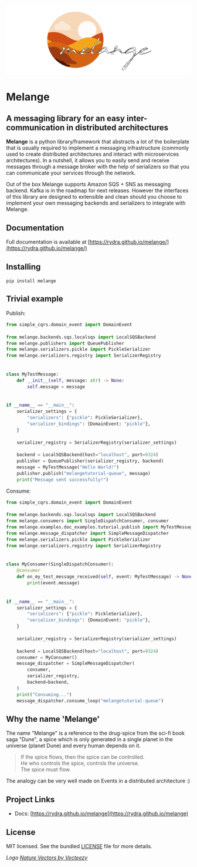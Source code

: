 ![melange logo](docs/img/melange_logo.png)

# Melange

## A messaging library for an easy inter-communication in distributed architectures 

**Melange** is a python library/framework that abstracts a lot of the boilerplate that is usually 
required to implement a messaging infrastructure (commonly used to create distributed architectures 
and interact with microservices architectures). In a nutshell, it allows you to easily send and receive
messages through a message broker with the help of serializers so that you can communicate your services
through the network.

Out of the box Melange supports Amazon SQS + SNS as messaging backend. Kafka is in the roadmap for
next releases. However the interfaces of this library are designed to extensible and clean should you choose to implement
your own messaging backends and serializers to integrate with Melange.

## Documentation

Full documentation is available at [https://rydra.github.io/melange/](https://rydra.github.io/melange/)

## Installing

```
pip install melange
```

## Trivial example

Publish:

``` python
from simple_cqrs.domain_event import DomainEvent

from melange.backends.sqs.localsqs import LocalSQSBackend
from melange.publishers import QueuePublisher
from melange.serializers.pickle import PickleSerializer
from melange.serializers.registry import SerializerRegistry


class MyTestMessage:
    def __init__(self, message: str) -> None:
        self.message = message


if __name__ == "__main__":
    serializer_settings = {
        "serializers": {"pickle": PickleSerializer},
        "serializer_bindings": {DomainEvent: "pickle"},
    }

    serializer_registry = SerializerRegistry(serializer_settings)

    backend = LocalSQSBackend(host="localhost", port=9324)
    publisher = QueuePublisher(serializer_registry, backend)
    message = MyTestMessage("Hello World!")
    publisher.publish("melangetutorial-queue", message)
    print("Message sent successfully!")
```

Consume:

``` python
from simple_cqrs.domain_event import DomainEvent

from melange.backends.sqs.localsqs import LocalSQSBackend
from melange.consumers import SingleDispatchConsumer, consumer
from melange.examples.doc_examples.tutorial.publish import MyTestMessage
from melange.message_dispatcher import SimpleMessageDispatcher
from melange.serializers.pickle import PickleSerializer
from melange.serializers.registry import SerializerRegistry


class MyConsumer(SingleDispatchConsumer):
    @consumer
    def on_my_test_message_received(self, event: MyTestMessage) -> None:
        print(event.message)


if __name__ == "__main__":
    serializer_settings = {
        "serializers": {"pickle": PickleSerializer},
        "serializer_bindings": {DomainEvent: "pickle"},
    }

    serializer_registry = SerializerRegistry(serializer_settings)

    backend = LocalSQSBackend(host="localhost", port=9324)
    consumer = MyConsumer()
    message_dispatcher = SimpleMessageDispatcher(
        consumer,
        serializer_registry,
        backend=backend,
    )
    print("Consuming...")
    message_dispatcher.consume_loop("melangetutorial-queue")

```

## Why the name 'Melange'

The name "Melange" is a reference to the drug-spice from the sci-fi book saga "Dune", a spice which is only 
generated in a single planet in the universe (planet Dune) and every human depends on it.

>If the spice flows, then the spice can be controlled.  
He who controls the spice, controls the universe.  
The spice must flow.

The analogy can be very well made on Events in a distributed architecture :)

## Project Links

* Docs: [https://rydra.github.io/melange](https://rydra.github.io/melange)

## License

MIT licensed. See the bundled [LICENSE](https://github.com/Rydra/melange/blob/master/LICENSE) file for more details.


_Logo <a href="https://www.vecteezy.com/free-vector/nature">Nature Vectors by Vecteezy</a>_
